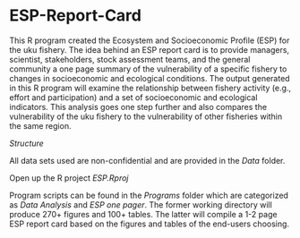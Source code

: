 # ESP-Report-Card

This R program created the Ecosystem and Socioeconomic Profile (ESP) for the uku fishery. The idea behind an ESP report card is to provide managers, scientist, stakeholders, stock assessment teams, and the general community a one page summary of the vulnerability of a specific fishery to changes in socioeconomic and ecological conditions. The output generated in this R program will examine the relationship between fishery activity (e.g., effort and participation) and a set of socioeconomic and ecological indicators. This analysis goes one step further and also compares the vulnerability of the uku fishery to the vulnerability of other fisheries within the same region. 

*Structure* 

All data sets used are non-confidential and are provided in the *Data* folder. 

Open up the R project *ESP.Rproj*

Program scripts can be found in the *Programs* folder which are categorized as *Data Analysis* and *ESP one pager*. The former working directory will produce 270+ figures and 100+ tables. The latter will compile a 1-2 page ESP report card based on the figures and tables of the end-users choosing.  
